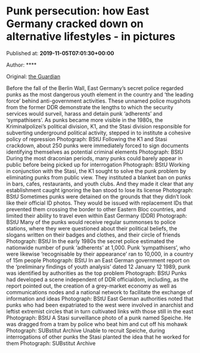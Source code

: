 
# Punk persecution: how East Germany cracked down on alternative lifestyles - in pictures

Published at: **2019-11-05T07:01:30+00:00**

Author: ****

Original: [the Guardian](https://www.theguardian.com/world/gallery/2019/nov/05/punk-persecution-east-germany-stasi-secret-police-in-pictures)

Before the fall of the Berlin Wall, East Germany’s secret police regarded punks as the most dangerous youth element in the country and ‘the leading force’ behind anti-government activities. These unnamed police mugshots from the former DDR demonstrate the lengths to which the security services would surveil, harass and detain punk ‘adherents’ and ‘sympathisers’.
As punks became more visible in the 1980s, the Kriminalpolizei’s political division, K1, and the Stasi division responsible for subverting underground political activity, stepped in to institute a cohesive policy of repression
Photograph: BStU
Following the K1 and Stasi crackdown, about 250 punks were immediately forced to sign documents identifying themselves as potential criminal elements
Photograph: BStU
During the most draconian periods, many punks could barely appear in public before being picked up for interrogation
Photograph: BStU
Working in conjunction with the Stasi, the K1 sought to solve the punk problem by eliminating punks from public view. They instituted a blanket ban on punks in bars, cafes, restaurants, and youth clubs. And they made it clear that any establishment caught ignoring the ban stood to lose its license
Photograph: BStU
Sometimes punks were detained on the grounds that they didn’t look like their official ID photos. They would be issued with replacement IDs that prevented them crossing the border to other Eastern Bloc countries, and limited their ability to travel even within East Germany (DDR)
Photograph: BStU
Many of the punks would receive regular summonses to police stations, where they were questioned about their political beliefs, the slogans written on their badges and clothes, and their circle of friends
Photograph: BStU
In the early 1980s the secret police estimated the nationwide number of punk ‘adherents’ at 1,000. Punk ‘sympathisers’, who were likewise ‘recognisable by their appearance’ ran to 10,000, in a country of 15m people
Photograph: BStU
In an East German government report on the ‘preliminary findings of youth analysis’ dated 12 January 12 1989, punk was identified by authorities as the top problem
Photograph: BStU
Punks had developed a scene independent of DDR officialdom, including, as the report pointed out, the creation of a grey-market economy as well as communications nodes and a national network to facilitate the exchange of information and ideas
Photograph: BStU
East German authorities noted that punks who had been expatriated to the west were involved in anarchist and leftist extremist circles that in turn cultivated links with those still in the east
Photograph: BStU
A Stasi surveillance photo of a punk named Speiche. He was dragged from a tram by police who beat him and cut off his mohawk
Photograph: SUBstitut Archive
Unable to recruit Speiche, during interrogations of other punks the Stasi planted the idea that he worked for them
Photograph: SUBstitut Archive
